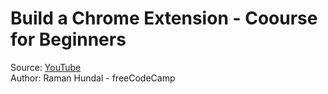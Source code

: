 # Build a Chrome Extension - Coourse for Beginners

Source: [YouTube](https://www.youtube.com/watch?v=0n809nd4Zu4&t=3s&pp=ygUxYnVpbGQgYSBjaHJvbWUgZXh0ZW5zaW9uIOKAkyBjb3Vyc2UgZm9yIGJlZ2lubmVyc9IHCQkGCgGHKiGM7w%3D%3D)  
Author: Raman Hundal - freeCodeCamp
